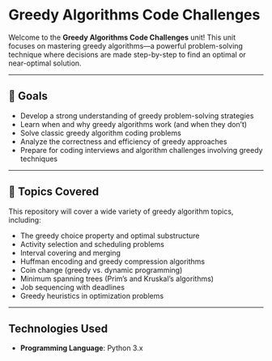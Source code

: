 # Greedy Algorithms Code Challenges

Welcome to the **Greedy Algorithms Code Challenges** unit! This unit focuses on mastering greedy algorithms—a powerful problem-solving technique where decisions are made step-by-step to find an optimal or near-optimal solution.

---

## 🚀 Goals

- Develop a strong understanding of greedy problem-solving strategies
- Learn when and why greedy algorithms work (and when they don’t)
- Solve classic greedy algorithm coding problems
- Analyze the correctness and efficiency of greedy approaches
- Prepare for coding interviews and algorithm challenges involving greedy techniques

---

## 🧩 Topics Covered

This repository will cover a wide variety of greedy algorithm topics, including:

- The greedy choice property and optimal substructure
- Activity selection and scheduling problems
- Interval covering and merging
- Huffman encoding and greedy compression algorithms
- Coin change (greedy vs. dynamic programming)
- Minimum spanning trees (Prim’s and Kruskal’s algorithms)
- Job sequencing with deadlines
- Greedy heuristics in optimization problems

---

## Technologies Used

- **Programming Language**: Python 3.x

